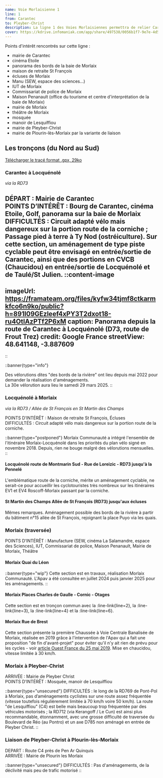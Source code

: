 ```yaml
---
name: Voie Morlaisienne 1
line: 1
from: Carantec
to: Pleyber-Christ
description: La ligne 1 des Voies Morlaisiennes permettra de relier Carantec et Locquénolé à Morlaix d'une part, et d'autre part Morlaix à Pleyber-Christ, en passant par les bords de la rivière / D769 et la "route de Lesquiffiou".
cover: https://kdrive.infomaniak.com/app/share/497538/0056b1f7-9e7e-4d5d-a0c6-683a3ec93945
---
```



Points d'intérêt rencontrés sur cette ligne :
 - mairie de Carantec
 - cinéma Etoile
 - panorama des bords de la baie de Morlaix
 - maison de retraite St François
 - écluses de Morlaix
 - Manu (SEW, espace des sciences...)
 - IUT de Morlaix
 - Commissariat de police de Morlaix
 - Maison Penanault (office du tourisme et centre d'interprétation de la baie de Morlaix)
 - mairie de Morlaix
 - théâtre de Morlaix
 - mosquée
 - manoir de Lesquiffiou
 - mairie de Pleyber-Christ
 - mairie de Plourin-lès-Morlaix par la variante de liaison


## Les tronçons (du Nord au Sud)

[Télécharger le tracé format .gpx, 29ko](https://framateam.org/files/bib1qo9j3iyiddztxbsapmjz9o/public?h=oaap9FhrKmR0e9OGunjfxgArk1G3zEZmVJS86vPq4DA)



### Carantec à Locquénolé

*via la RD73*

DÉPART : Mairie de Carantec\
POINTS D’INTÉRÊT : Bourg de Carantec, cinéma Etoile, Golf, panorama sur la baie de Morlaix\
DIFFICULTÉS : Circuit adapté vélo mais dangereux sur la portion route de la corniche ; Passage pied à terre à Ty Nod (ostréiculture).
Sur cette section, un aménagement de type piste cyclable peut être envisagé en entrée/sortie de Carantec, ainsi que des portions en CVCB (Chaucidou) en entrée/sortie de Locquénolé et de Taulé/St Julien.
::content-image
---
imageUrl: https://framateam.org/files/kyfw34tjmf8ctkarmkfco6n9ko/public?h=891I09GEzleef4xPY3T2dxot18-ru4OtlAzPTf2P6xM
caption: Panorama depuis la route de Carantec à Locquénolé (D73, route de Frout Trez)
credit: Google France
streetView: 48.641148, -3.887609
---
::

::banner{type="info"}

Des vélorutions dites "des bords de la rivière" ont lieu depuis mai 2022 pour demander la réalisation d'aménagements.\
La 30e vélorution aura lieu le samedi 29 mars 2025.
::


### Locquénolé à Morlaix

*via la RD73 / Allée de St François en St Martin des Champs*

POINTS D’INTÉRÊT : Maison de retraite St François, Écluses\
DIFFICULTÉS : Circuit adapté vélo mais dangereux sur la portion route de la corniche.

::banner{type="postponed"}
Morlaix Communauté a intégré l'ensemble de l'itinéraire Morlaix-Locquénolé dans les priorités du plan vélo signé en novembre 2018. Depuis, rien ne bouge malgré des vélorutions mensuelles.
::

#### Locquénolé route de Montmarin Sud - Rue de Loreizic - RD73 jusqu'à la Pennelé
L'emblématique route de la corniche, mérite un aménagement cyclable, ne serait-ce pour accueillir les cyclotouristes très nombreux sur les itinéraires EV1 et EV4 Roscoff-Morlaix passant par la corniche.


#### St Martin des Champs Allée de St François (RD73) jusqu'aux écluses
Mêmes remarques. Aménagement possible des bords de la rivière à partir du bâtiment n°15 allée de St François, rejoignant la place Puyo via les quais.

### Morlaix (traversée)

POINTS D’INTÉRÊT : Manufacture (SEW, cinéma La Salamandre, espace des Sciences), IUT, Commissariat de police, Maison Penanault, Mairie de Morlaix, Théâtre

#### Morlaix Quai du Léon

::banner{type="wip"}
Cette section est en travaux, réalisation Morlaix Communauté. L'Apav a été consultée en juillet 2024 puis janvier 2025 pour les aménagements.
::

#### Morlaix Places Charles de Gaulle - Cornic - Otages
Cette section est en tronçon commun avec la :line-link{line=2}, la :line-link{line=3}, la :line-link{line=4} et la :line-link{line=6}.

#### Morlaix Rue de Brest
Cette section présente la première Chaussée à Voie Centrale Banalisée de Morlaix, réalisée en 2019 grâce à l'intervention de l'Apav qui a fait une proposition "de fin d'avant-projet" pour éviter qu'il n'y ait rien de prévu pour les cycles - voir [article Ouest France du 25 mai 2019](https://www.ouest-france.fr/bretagne/morlaix-29600/morlaix-bientot-la-rue-de-brest-aura-beaucoup-change-6366953). Mise en chaucidou, vitesse limitée à 30 km/h.

### Morlaix à Pleyber-Christ

ARRIVÉE : Mairie de Pleyber Christ\
POINTS D’INTÉRÊT : Mosquée, manoir de Lesquiffiou

::banner{type="unsecured"}
DIFFICULTÉS : le long de la RD769 de Pont-Pol à Morlaix, pas d’aménagements cyclistes sur une route assez fréquentée (vitesse toutefois régulièrement limitée à 70 km/h voire 50 km/h).
La route "de Lesquiffiou" (C4) est belle mais beaucoup trop fréquentée par des véhicules motorisés ; la RD712 (via Kerangoff / Le Cun) est ainsi plus recommandable, étonnamment, avec une grosse difficulté de traversée du Boulevard de Réo (au Pontro) et un axe D785 non aménagé en entrée de Pleyber Christ.
::

### Liaison de Pleyber-Christ à Plourin-lès-Morlaix

DEPART : Route C4 près de Pen Ar Quinquis\
ARRIVÉE : Mairie de Plourin les Morlaix

::banner{type="unsecured"}
DIFFICULTÉS : Pas d'aménagements, de la déclivité mais peu de trafic motorisé
::
